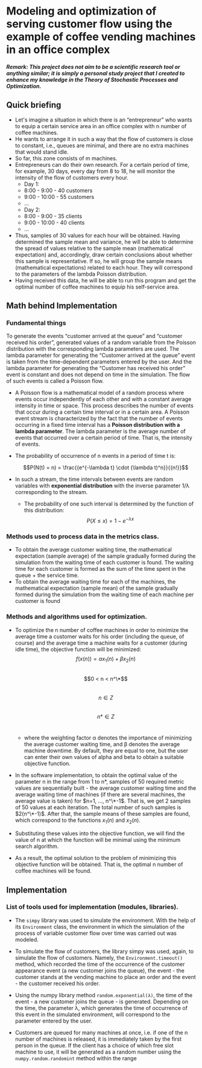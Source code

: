 # Modeling and optimization of serving customer flow using the example of coffee vending machines in an office complex

#### *Remark: This project does not aim to be a scientific research tool or anything similar; it is simply a personal study project that I created to enhance my knowledge in the Theory of Stochastic Processes and Optimization.*

## Quick briefing
- Let's imagine a situation in which there is an “entrepreneur” who wants to equip a certain service area in an office complex with n number of coffee machines.
- He wants to arrange it in such a way that the flow of customers is close to constant, i.e., queues are minimal, and there are no extra machines that would stand idle.
- So far, this zone consists of m machines.
- Entrepreneurs can do their own research. For a certain period of time, for example, 30 days, every day from 8 to 18, he will monitor the intensity of the flow of customers every hour.
    - Day 1:
    - 8:00 - 9:00 - 40 customers
    - 9:00 - 10:00 - 55 customers
    - ...
    - Day 2:
    - 8:00 - 9:00 - 35 clients
    - 9:00 - 10:00 - 40 clients
    - ...
- Thus, samples of 30 values for each hour will be obtained. Having determined the sample mean and variance, he will be able to determine the spread of values relative to the sample mean (mathematical expectation) and, accordingly, draw certain conclusions about whether this sample is representative. If so, he will group the sample means (mathematical expectations) related to each hour. They will correspond to the parameters of the lambda Poisson distribution.
- Having received this data, he will be able to run this program and get the optimal number of coffee machines to equip his self-service area.

## Math behind Implementation


### Fundamental things
To generate the events “customer arrived at the queue” and “customer received his order”, generated values of a random variable from the Poisson distribution with the corresponding lambda parameters are used. The lambda parameter for generating the “Customer arrived at the queue” event is taken from the time-dependent parameters entered by the user. And the lambda parameter for generating the “Customer has received his order” event is constant and does not depend on time in the simulation. The flow of such events is called a Poisson flow.

- A Poisson flow is a mathematical model of a random process where events occur independently of each other and with a constant average intensity in time or space. This process describes the number of events that occur during a certain time interval or in a certain area. A Poisson event stream is characterized by the fact that the number of events occurring in a fixed time interval has a **Poisson distribution with a lambda parameter**. The lambda parameter is the average number of events that occurred over a certain period of time. That is, the intensity of events.
- The probability of occurrence of n events in a period of time t is:

    $$P(N(t) = n) = \frac{{e^{-\lambda t} \cdot (\lambda t)^n}}{{n!}}$$


- In such a stream, the time intervals between events are random variables with **exponential distribution** with the inverse parameter 1/λ corresponding to the stream.
    - The probability of one such interval is determined by the function of this distribution: <br/>
    $$P(X \leq x) = 1 - e^{-\lambda x}$$

    

### Methods used to process data in the metrics class.
- To obtain the average customer waiting time, the mathematical expectation (sample average) of the sample gradually formed during the simulation from the waiting time of each customer is found. The waiting time for each customer is formed as the sum of the time spent in the queue + the service time.
- To obtain the average waiting time for each of the machines, the mathematical expectation (sample mean) of the sample gradually formed during the simulation from the waiting time of each machine per customer is found

### Methods and algorithms used for optimization.

- To optimize the n number of coffee machines in order to minimize the average time a customer waits for his order (including the queue, of course) and the average time a machine waits for a customer (during idle time), the objective function will be minimized: <br/>
    $$f(x(n))=αx_1(n) +βx_2(n)$$ </br>
    $$0 < n < n^\*$$ </br>
    $$n ∈ Z$$ </br>
    $$n* ∈ Z$$ </br>
    - where the weighting factor α denotes the importance of minimizing the average customer waiting time, and β denotes the average machine downtime. By default, they are equal to one, but the user can enter their own values of alpha and beta to obtain a suitable objective function.

- In the software implementation, to obtain the optimal value of the parameter n in the range from 1 to n\*, samples of 50 required metric values are sequentially built - the average customer waiting time and the average waiting time of machines (if there are several machines, the average value is taken) for $n=1, ..., n^\*-1$. That is, we get 2 samples of 50 values at each iteration. The total number of such samples is $2(n^\*-1)$. After that, the sample means of these samples are found, which correspond to the functions $x_1(n)$ and $x_2(n)$.
  
- Substituting these values into the objective function, we will find the value of n at which the function will be minimal using the minimum search algorithm.
  
- As a result, the optimal solution to the problem of minimizing this objective function will be obtained. That is, the optimal n number of coffee machines will be found.


## Implementation

### List of tools used for implementation (modules, libraries).

  
- The `simpy` library was used to simulate the environment. With the help of its `Environment` class, the environment in which the simulation of the process of variable customer flow over time was carried out was modeled.
  
- To simulate the flow of customers, the library simpy was used, again, to simulate the flow of customers. Namely, the `Environment.timeout()` method, which recorded the time of the occurrence of the customer appearance event (a new customer joins the queue), the event - the customer stands at the vending machine to place an order and the event - the customer received his order.
  
- Using the numpy library method `random.exponential(λ)`, the time of the event - a new customer joins the queue - is generated. Depending on the time, the parameter λ, which generates the time of occurrence of this event in the simulated environment, will correspond to the parameter entered by the user.
  
- Customers are queued for many machines at once, i.e. if one of the n number of machines is released, it is immediately taken by the first person in the queue. If the client has a choice of which free slot machine to use, it will be generated as a random number using the `numpy.random.randomint` method within the range 

